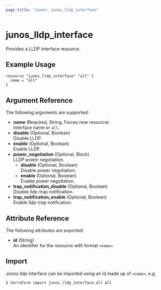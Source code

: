 ```yaml
---
page_title: "Junos: junos_lldp_interface"
---
```


# junos_lldp_interface

Provides a LLDP interface resource.

## Example Usage

```hcl
resource "junos_lldp_interface" "all" {
  name = "all"
}
```

## Argument Reference

The following arguments are supported:

- **name** (Required, String, Forces new resource)  
  Interface name or `all`.
- **disable** (Optional, Boolean)  
  Disable LLDP.
- **enable** (Optional, Boolean)  
  Enable LLDP.
- **power_negotiation** (Optional, Block)  
  LLDP power negotiation.
  - **disable** (Optional, Boolean)  
    Disable power negotiation.
  - **enable** (Optional, Boolean)  
    Enable power negotiation.
- **trap_notification_disable** (Optional, Boolean)  
  Disable lldp-trap notification.
- **trap_notification_enable** (Optional, Boolean)  
  Enable lldp-trap notification.

## Attribute Reference

The following attributes are exported:

- **id** (String)  
  An identifier for the resource with format `<name>`.

## Import

Junos lldp interface can be imported using an id made up of `<name>`, e.g.

```shell
$ terraform import junos_lldp_interface.all all
```
